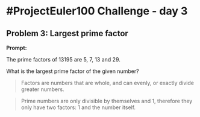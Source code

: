 # #ProjectEuler100 Challenge - day 3

## Problem 3: Largest prime factor

**Prompt:**

The prime factors of 13195 are 5, 7, 13 and 29.

What is the largest prime factor of the given number?

> Factors are numbers that are whole, and can evenly,
> or exactly divide greater numbers.  

> Prime numbers are only divisible by themselves and 1,
> therefore they only have two factors: 1 and the number itself.
